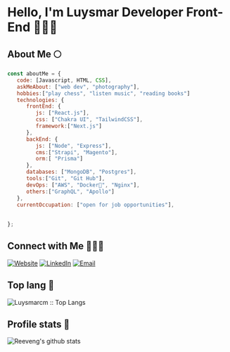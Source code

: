 <h1>Hello, I'm Luysmar Developer Front-End 💁🏻‍♀️</h1>

## About Me 🌕

```javascript
const aboutMe = {
   code: [Javascript, HTML, CSS],
   askMeAbout: ["web dev", "photography"],
   hobbies:["play chess", "listen music", "reading books"]
   technologies: {
      frontEnd: {
         js: ["React.js"],
         css: ["Chakra UI", "TailwindCSS"],
         framework:["Next.js"]
      },
      backEnd: {
         js: ["Node", "Express"],
         cms:["Strapi", "Magento"],
         orm:[ "Prisma"]
      },
      databases: ["MongoDB", "Postgres"],
      tools:["Git", "Git Hub"],
      devOps: ["AWS", "Docker🐳", "Nginx"],
      others:["GraphQL", "Apollo"]
   },
   currentOccupation: ["open for job opportunities"],
   
   
};
```

## Connect with Me 👩🏻‍💻

<p>
<a href="https://luysmarcolmenares.vercel.app/" target="_blank"><img alt="Website" src="https://img.shields.io/badge/Website-luysmarcolmenares.vercel.app.-pink?style=flat&logo=google-chrome"></a>
<a href="https://www.linkedin.com/in/luysmarcm/" target="_blank"><img alt="LinkedIn" src="https://img.shields.io/badge/LinkedIn-@luysmarcm-pink?style=flat&logo=linkedin"></a>
<a href="mailto:luysmar27@gmail.com"><img alt="Email" src="https://img.shields.io/badge/Email-luysmar27@gmail.com-pink?style=flat&logo=gmail"></a>
</p>

## Top lang 🦋

<p><img src="https://github-readme-stats.vercel.app/api/top-langs/?username=luysmarcm&langs_count=10&theme=tokyonight&layout=compact" alt="Luysmarcm :: Top Langs" /></p>

## Profile stats 🚀

![Reeveng's github stats](https://github-readme-stats.vercel.app/api?username=luysmarcm&show_icons=true&title_color=fff&icon_color=f1879d&text_color=9f9f9f&bg_color=151515)


<!-- ## Github Repos 💻

[![ReadMe Card](https://github-readme-stats.vercel.app/api/pin/?username=luysmarcm&repo=lcmPortafolio&show_owner=true)](https://github.com/luysmarcm/lcmPortafolio)

[![ReadMe Card](https://github-readme-stats.vercel.app/api/pin/?username=luysmarcm&repo=letras&show_owner=true)](https://github.com/luysmarcm/letras)



 -->



<!--
**luysmarcm/luysmarcm** is a ✨ _special_ ✨ repository because its `README.md` (this file) appears on your GitHub profile.

Here are some ideas to get you started:

- 🔭 I’m currently working on ...
- 🌱 I’m currently learning ...
- 👯 I’m looking to collaborate on ...
- 🤔 I’m looking for help with ...
- 💬 Ask me about ...
- 📫 How to reach me: ...
- 😄 Pronouns: ...
- ⚡ Fun fact: ...
-->
